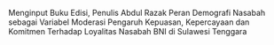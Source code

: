 Menginput Buku Edisi, Penulis Abdul Razak
Peran Demografi Nasabah sebagai Variabel Moderasi Pengaruh Kepuasan, Kepercayaan dan Komitmen Terhadap Loyalitas Nasabah BNI di Sulawesi Tenggara